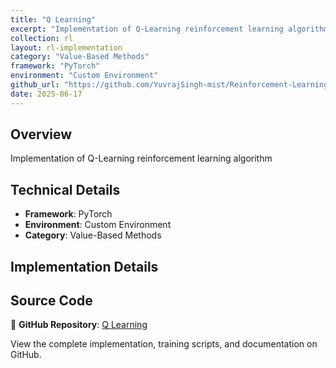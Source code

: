 ```yaml
---
title: "Q Learning"
excerpt: "Implementation of Q-Learning reinforcement learning algorithm"
collection: rl
layout: rl-implementation
category: "Value-Based Methods"
framework: "PyTorch"
environment: "Custom Environment"
github_url: "https://github.com/YuvrajSingh-mist/Reinforcement-Learning/tree/master/Q-Learning"
date: 2025-06-17
---
```


## Overview
Implementation of Q-Learning reinforcement learning algorithm

## Technical Details
- **Framework**: PyTorch
- **Environment**: Custom Environment
- **Category**: Value-Based Methods

## Implementation Details



## Source Code
📁 **GitHub Repository**: [Q Learning](https://github.com/YuvrajSingh-mist/Reinforcement-Learning/tree/master/Q-Learning)

View the complete implementation, training scripts, and documentation on GitHub.
